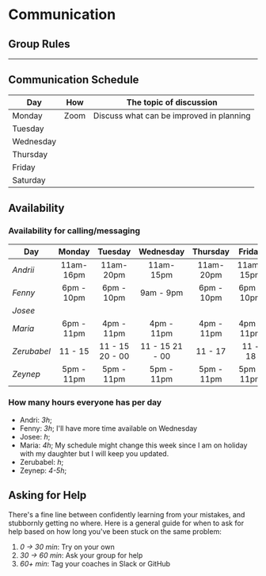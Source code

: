# Communication

## Group Rules

<!-- any general rules you'd like to set for your group? -->

---

## Communication Schedule

| Day       | How  | The topic of discussion                  |
| --------- | :--: | ---------------------------------------- |
| Monday    | Zoom | Discuss what can be improved in planning |
| Tuesday   |      |                                          |
| Wednesday |      |                                          |
| Thursday  |      |                                          |
| Friday    |      |                                          |
| Saturday  |      |                                          |

<!-- ## Communication Channels

how often will we get in touch on each channel, and what we will discuss there:

- **Issues**:
- **Pull Requests**:
- **GitHub Discussions**: For review
- **Slack/Discord**: Discord
- **Video Calls**: Yes

--- -->

## Availability

### Availability for calling/messaging

| Day         |   Monday   |     Tuesday     |    Wednesday    |  Thursday  |   Friday   |  Saturday  |   Sunday   |
| ----------- | :--------: | :-------------: | :-------------: | :--------: | :--------: | :--------: | :--------: |
| _Andrii_    | 11am-16pm  |    11am-20pm    |    11am-15pm    | 11am-20pm  | 11am-15pm  | 11am-15pm  |            |
| _Fenny_     | 6pm - 10pm |   6pm - 10pm    |    9am - 9pm    | 6pm - 10pm | 6pm - 10pm | 6pm - 10pm | 6pm - 10pm |
| _Josee_     |            |                 |                 |            |            |            |            |
| _Maria_     | 6pm - 11pm |   4pm - 11pm    |   4pm - 11pm    | 4pm - 11pm | 4pm - 11pm | 4pm - 11pm |            |
| _Zerubabel_ |  11 - 15   | 11 - 15 20 - 00 | 11 - 15 21 - 00 |  11 - 17   |  11 - 18   |            |            |
| _Zeynep_    | 5pm - 11pm |   5pm - 11pm    |   5pm - 11pm    | 5pm - 11pm | 5pm - 11pm | 5pm - 11pm |            |

### How many hours everyone has per day

- Andri: _3h_;
- Fenny: _3h_; I'll have more time available on Wednesday
- Josee: _h_;
- Maria: _4h_; My schedule might change this week since I am on holiday with my
  daughter but I will keep you updated.
- Zerubabel: _h_;
- Zeynep: _4-5h_;

## Asking for Help

There's a fine line between confidently learning from your mistakes, and
stubbornly getting no where. Here is a general guide for when to ask for help
based on how long you've been stuck on the same problem:

1. _0 -> 30 min_: Try on your own
2. _30 -> 60 min_: Ask your group for help
3. _60+ min_: Tag your coaches in Slack or GitHub
